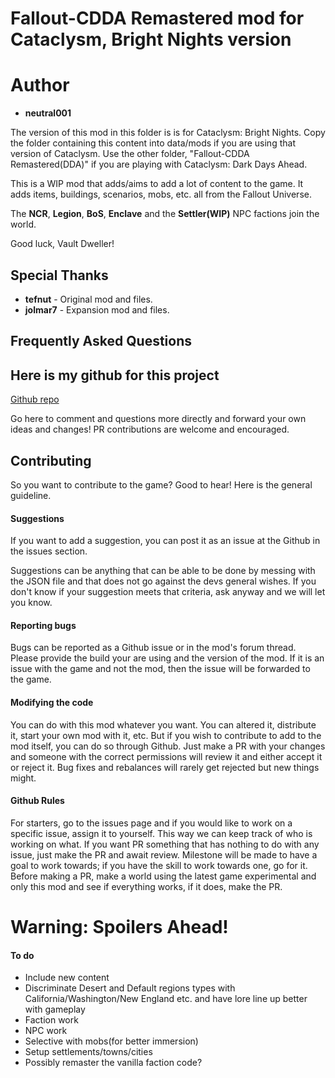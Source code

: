 # Fallout-CDDA Remastered mod for Cataclysm, Bright Nights version

# Author
* **neutral001**

The version of this mod in this folder is is for Cataclysm: Bright Nights. Copy the folder containing this content into data/mods if you are using that version of Cataclysm. Use the other folder, "Fallout-CDDA Remastered(DDA)" if you are playing with Cataclysm: Dark Days Ahead.

This is a WIP mod that adds/aims to add a lot of content to the game. It adds items, buildings, scenarios, mobs, etc. all from the Fallout Universe. 

The **NCR**, **Legion**, **BoS**, **Enclave** and the **Settler(WIP)** NPC factions join the world.

Good luck, Vault Dweller!

## Special Thanks

* **tefnut** - Original mod and files.
* **jolmar7** - Expansion mod and files.

## Frequently Asked Questions

## Here is my github for this project

[Github repo](https://github.com/neutral001/Fallout-CDDA-Remastered)

Go here to comment and questions more directly and forward your own ideas and changes!
PR contributions are welcome and encouraged.

## Contributing
So you want to contribute to the game? Good to hear! Here is the general guideline.

#### Suggestions
If you want to add a suggestion, you can post it as an issue at the Github in the issues section.

Suggestions can be anything that can be able to be done by messing with the JSON file and that does not go against the devs general wishes. If you don't know if your suggestion meets that criteria, ask anyway and we will let you know.

#### Reporting bugs
Bugs can be reported as a Github issue or in the mod's forum thread. Please provide the build your are using and the version of the mod. If it is an issue with the game and not the mod, then the issue will be forwarded to the game.

#### Modifying the code
You can do with this mod whatever you want. You can altered it, distribute it, start your own mod with it, etc. But if you wish to contribute to add to the mod itself, you can do so through Github. Just make a PR with your changes and someone with the correct permissions will review it and either accept it or reject it. Bug fixes and rebalances will rarely get rejected but new things might.

#### Github Rules
For starters, go to the issues page and if you would like to work on a specific issue, assign it to yourself. This way we can keep track of who is working on what. If you want PR something that has nothing to do with any issue, just make the PR and await review. Milestone will be made to have a goal to work towards; if you have the skill to work towards one, go for it. Before making a PR, make a world using the latest game experimental and only this mod and see if everything works, if it does, make the PR.

# Warning: Spoilers Ahead!

#### To do
* Include new content
* Discriminate Desert and Default regions types with California/Washington/New England etc. and have lore line up better with gameplay
* Faction work
* NPC work
* Selective with mobs(for better immersion)
* Setup settlements/towns/cities
* Possibly remaster the vanilla faction code?
